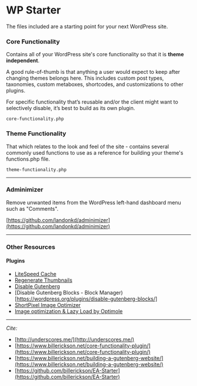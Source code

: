 # WP Starter
The files included are a starting point for your next WordPress site.

### Core Functionality
Contains all of your WordPress site's core functionality so that it is **theme independent**.

A good rule-of-thumb is that anything a user would expect to keep after changing themes belongs here. This includes custom post types, taxonomies, custom metaboxes, shortcodes, and customizations to other plugins.

For specific functionality that’s reusable and/or the client might want to selectively disable, it’s best to build as its own plugin.

`core-functionality.php`

### Theme Functionality
That which relates to the look and feel of the site - contains several commonly used functions to use as a reference for building your theme's functions.php file.

`theme-functionality.php`

---

### Adminimizer
Remove unwanted items from the WordPress left-hand dashboard menu such as "Comments".

[https://github.com/landonkd/adminimizer](https://github.com/landonkd/adminimizer)

---

### Other Resources

#### Plugins
- [LiteSpeed Cache](https://wordpress.org/plugins/litespeed-cache/)
- [Regenerate Thumbnails](https://wordpress.org/plugins/regenerate-thumbnails/)
- [Disable Gutenberg](https://wordpress.org/plugins/disable-gutenberg/)
- [Disable Gutenberg Blocks - Block Manager)[https://wordpress.org/plugins/disable-gutenberg-blocks/]
- [ShortPixel Image Optimizer](https://wordpress.org/plugins/shortpixel-image-optimiser/)
- [Image optimization & Lazy Load by Optimole](https://wordpress.org/plugins/optimole-wp/)

---

*Cite:*
- [http://underscores.me/](http://underscores.me/)
- [https://www.billerickson.net/core-functionality-plugin/](https://www.billerickson.net/core-functionality-plugin/)
- [https://www.billerickson.net/building-a-gutenberg-website/](https://www.billerickson.net/building-a-gutenberg-website/)
- [https://github.com/billerickson/EA-Starter](https://github.com/billerickson/EA-Starter)
